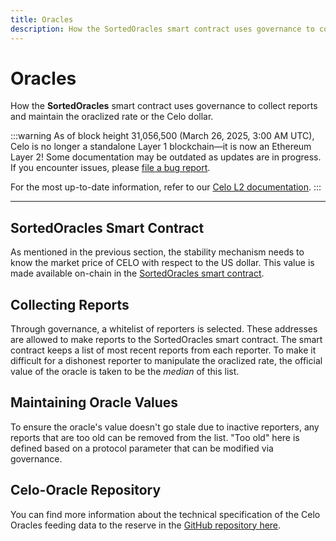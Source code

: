 ```yaml
---
title: Oracles
description: How the SortedOracles smart contract uses governance to collect reports and maintain the oraclized rate or the Celo dollar.
---
```


# Oracles

How the **SortedOracles** smart contract uses governance to collect reports and maintain the oraclized rate or the Celo dollar.

:::warning
As of block height 31,056,500 (March 26, 2025, 3:00 AM UTC), Celo is no longer a standalone Layer 1 blockchain—it is now an Ethereum Layer 2!
Some documentation may be outdated as updates are in progress. If you encounter issues, please [file a bug report](https://github.com/celo-org/docs/issues/new/choose).

For the most up-to-date information, refer to our [Celo L2 documentation](https://docs.celo.org/cel2).
:::

---

## SortedOracles Smart Contract

As mentioned in the previous section, the stability mechanism needs to know the market price of CELO with respect to the US dollar. This value is made available on-chain in the [SortedOracles smart contract](https://github.com/celo-org/celo-monorepo/blob/master/packages/what-is-celo/about-celo-l1/protocol/contracts/stability/SortedOracles.sol).

## Collecting Reports

Through governance, a whitelist of reporters is selected. These addresses are allowed to make reports to the SortedOracles smart contract. The smart contract keeps a list of most recent reports from each reporter. To make it difficult for a dishonest reporter to manipulate the oraclized rate, the official value of the oracle is taken to be the _median_ of this list.

## Maintaining Oracle Values

To ensure the oracle's value doesn't go stale due to inactive reporters, any reports that are too old can be removed from the list. "Too old" here is defined based on a protocol parameter that can be modified via governance.

## Celo-Oracle Repository

You can find more information about the technical specification of the Celo Oracles feeding data to the reserve in the [GitHub repository here](https://github.com/celo-org/celo-oracle).
